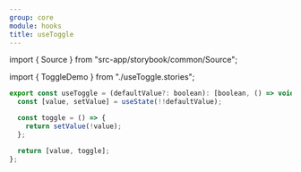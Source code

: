 ```yaml
---
group: core
module: hooks
title: useToggle
---
```


import { Source } from "src-app/storybook/common/Source";

import { ToggleDemo } from "./useToggle.stories";

<ToggleDemo />

```jsx
export const useToggle = (defaultValue?: boolean): [boolean, () => void] => {
  const [value, setValue] = useState(!!defaultValue);

  const toggle = () => {
    return setValue(!value);
  };

  return [value, toggle];
};
```

<Source path="src-core/hooks/useToggle.ts" />
